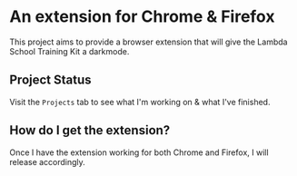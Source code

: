 # An extension for Chrome & Firefox
This project aims to provide a browser extension that will give the Lambda School Training Kit a darkmode.

## Project Status
Visit the `Projects` tab to see what I'm working on & what I've finished.

## How do I get the extension?
Once I have the extension working for both Chrome and Firefox, I will release accordingly.
